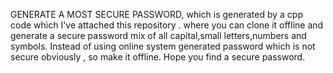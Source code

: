 GENERATE A MOST SECURE PASSWORD,
which is generated by a cpp code which I've attached this repository .
where you can clone it offline and generate a secure password mix of all capital,small letters,numbers and symbols.
Instead of using online system generated password which is not secure obviously ,
so make it offline.
Hope you find a secure password.
